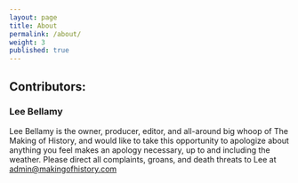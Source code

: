 ```yaml
---
layout: page
title: About
permalink: /about/
weight: 3
published: true
---
```


## Contributors:
### Lee Bellamy
Lee Bellamy is the owner, producer, editor, and all-around big whoop of The Making of History, and would like to take this opportunity to apologize about anything you feel makes an apology necessary, up to and including the weather. Please direct all complaints, groans, and death threats to Lee at admin@makingofhistory.com